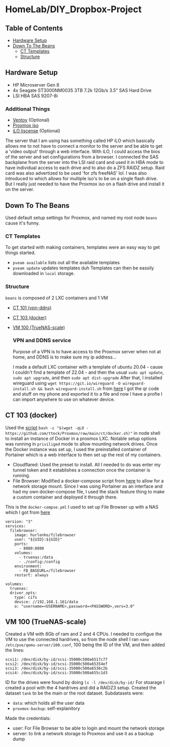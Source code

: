 # HomeLab/DIY_Dropbox-Project

## Table of Contents
- [Hardware Setup](#hardware-setup)
- [Down To The Beans](#down-to-the-beans)
  - [CT Templates](#ct-templates)
  - [Structure](#structure)


## Hardware Setup
- HP Microserver Gen 8
- 4x Seagate ST3000NM0035 3TB 7.2k 12Gb/s 3.5” SAS Hard Drive
- LSI HBA SAS 9207-8i
### Additional Things
- [Ventoy](https://sourceforge.net/projects/ventoy/) (Optional)
- [Proxmox iso](https://www.proxmox.com/en/downloads/proxmox-virtual-environment/iso)
- [iLO liscense](https://support.hpe.com/hpesc/public/docDisplay?docId=sd00001039en_us&docLocale=en_US&page=GUID-821C2C6D-BCBF-408B-93F9-641EFFB16E29.html) (Optional)

The server that I am using has something called HP iLO which basically allows me to not have to connect a monitor to the server and be able to get a 'video output' through a web interface. With iLO, I could access the bios of the server and set configurations from a browser. 
I connected the SAS backplane from the server into the LSI raid card and used it in HBA mode to have individual access to each drive and to also do a ZFS RAIDZ setup. Raid card was also advertized to be used 'for zfs freeNAS' lol.
I was also introduced to which allows for multiple iso's to be on a single flash drive. But I really just needed to have the Proxmox iso on a flash drive and install it on the server.

## Down To The Beans
Used default setup settings for Proxmox, and named my root node `beans` cause it's funny.

### CT Templates
To get started with making containers, templates were an easy way to get things started.
- `pveam available` lists out all the available templates
- `pveam update` updates templates duh
Templates can then be eassily downloaded in `local` storage.

### Structure
`beans` is composed of 2 LXC containers and 1 VM
- [CT 101 (vpn-ddns)](#vpn-and-ddns-service)
- [CT 103 (docker)](#ct-103-(docker))
- [VM 100 (TrueNAS-scale)](#VM-100-(TrueNAS-scale))

  ### VPN and DDNS service
  Purpose of a VPN is to have access to the Proxmox server when not at home, and DDNS is to make sure my ip address...
  
  I made a default LXC container with a template of ubuntu 20.04 - cause I couldn't find a template of 22.04 - and then the usual `sudo apt update`, `sudo apt upgrade`, and then `sudo apt dist-upgrade`
  After that, I installed wireguard using `wget https://git.io/wireguard -O wireguard-install.sh && bash wireguard-install.sh` from [here](https://github.com/Nyr/wireguard-install)
  I got the qr code and stuff on my phone and exported it to a file and now I have a profie I can import anywhere to use on whatever device.

## CT 103 (docker)
Used the [script](https://helper-scripts.com/scripts?id=Docker) `bash -c "$(wget -qLO - https://github.com/tteck/Proxmox/raw/main/ct/docker.sh)"` in node shell to install an instance of Docker in a proxmox LXC. 
Notable setup options was running in `priviliged` mode to allow mounting network drives.
Once the Docker instance was set up, I used the preinstalled container of Portainer which is a web interface to then set up the rest of my containers. 
- Cloudflared: Used the preset to install. All I needed to do was enter my tunnel token and it establishes a connection once the container is running.
- File Browser: Modified a docker-compose script from [here](https://hub.docker.com/r/hurlenko/filebrowser) to allow for a network storage mount. Since I was using Portainer as an interface and had my own docker-compose file, I used the stack feature thing to make a custom container and deployed it through there.

This is the `docker-compse.yml` I used to set up File Browser up with a NAS which I got from [here](https://www.youtube.com/watch?v=UfKUtllcmxI&t=359s)
```
version: "3"
services:
  filebrowser:
    image: hurlenko/filebrowser
    user: "${UID}:${GID}"
    ports:
      - 8080:8080
    volumes:
      - truenas:/data
      - ./config:/config
    environment:
      - FB_BASEURL=/filebrowser
    restart: always

volumes:
  truenas:
  driver_opts:
    type: cifs
    device: //192.168.1.161/data
    o: "username=<USERNAME>,password=<PASSWORD>,vers=3.0"
```
## VM 100 (TrueNAS-scale)
Created a VM with 8Gb of ram and 2 and 4 CPUs. I needed to configue the VM to use the connected hardrives, so from the node shell I ran `nano /etc/pve/qemu-server/100.conf`, 100 being the ID of the VM, and then added the lines:
```
scsi1: /dev/disk/by-id/scsi-35000c500a6517c77
scsi2: /dev/disk/by-id/scsi-35000c500a65354ef
scsi3: /dev/disk/by-id/scsi-35000c500a6536c2b
scsi4: /dev/disk/by-id/scsi-35000c500a655c1d3
```
ID for the drives were found by doing `ls -l /dev/disk/by-id/`
For stoarage I created a pool with the 4 hardrives and did a RAIDZ3 setup. 
Created the dataset `tank` to be the main or the root dataset. Subdatasets were:
- `data`: which holds all the user data
- `proxmox-backup`: self-explanitory

Made the credentials:
- user: For File Browser to be able to login and mount the network storage
- server: to link a network storage to Proxmox and use it as a backup dump

